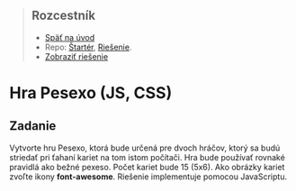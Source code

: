 <div class="hidden">

> ## Rozcestník
> - [Späť na úvod](../../README.md)
> - Repo: [Štartér](/../../tree/main/komplexne/pexeso), [Riešenie](/../../tree/solution/komplexne/pexeso).
> - [Zobraziť riešenie](riesenie.md)

</div>

# Hra Pesexo (JS, CSS)

## Zadanie

Vytvorte hru Pesexo, ktorá bude určená pre dvoch hráčov, ktorý sa budú striedať pri ťahaní kariet na tom istom počítači. Hra bude používať rovnaké pravidlá ako
bežné pexeso. Počet kariet bude 15 (5x6). Ako obrázky kariet zvoľte ikony __font-awesome__. Riešenie implementuje pomocou JavaScriptu. 
